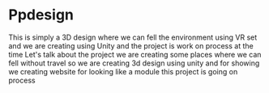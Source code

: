 # Ppdesign
This is simply a 3D design where we can fell the environment using VR set and we are creating using Unity and the project is work on process at the time 
Let's talk about the project
we are creating some places where we can fell without travel so we are creating 3d design using unity
and for showing we creating website for looking like a module 
this project is going on process
